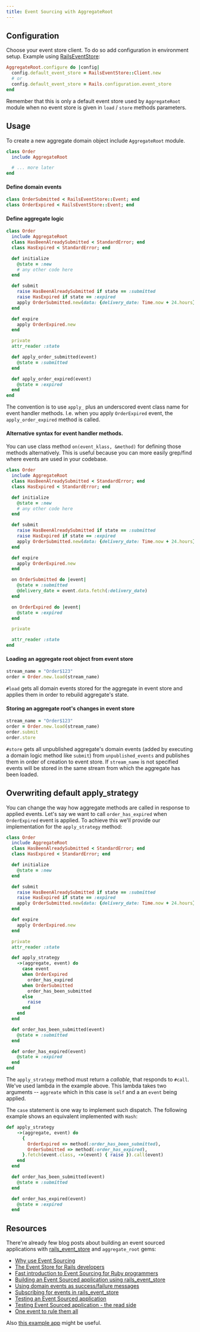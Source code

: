 ```yaml
---
title: Event Sourcing with AggregateRoot
---
```


## Configuration

Choose your event store client. To do so add configuration in environment setup. Example using [RailsEventStore](https://github.com/RailsEventStore/rails_event_store/):

```ruby
AggregateRoot.configure do |config|
  config.default_event_store = RailsEventStore::Client.new
  # or
  config.default_event_store = Rails.configuration.event_store
end
```

Remember that this is only a default event store used by `AggregateRoot` module when no event store is given in `load` / `store` methods parameters.

## Usage

To create a new aggregate domain object include `AggregateRoot` module.

```ruby
class Order
  include AggregateRoot

  # ... more later
end
```

#### Define domain events

```ruby
class OrderSubmitted < RailsEventStore::Event; end
class OrderExpired < RailsEventStore::Event; end
```

#### Define aggregate logic

```ruby
class Order
  include AggregateRoot
  class HasBeenAlreadySubmitted < StandardError; end
  class HasExpired < StandardError; end

  def initialize
    @state = :new
    # any other code here
  end

  def submit
    raise HasBeenAlreadySubmitted if state == :submitted
    raise HasExpired if state == :expired
    apply OrderSubmitted.new(data: {delivery_date: Time.now + 24.hours})
  end

  def expire
    apply OrderExpired.new
  end

  private
  attr_reader :state

  def apply_order_submitted(event)
    @state = :submitted
  end

  def apply_order_expired(event)
    @state = :expired
  end
end
```

The convention is to use `apply_` plus an underscored event class name for event handler methods. I.e. when you apply `OrderExpired` event, the `apply_order_expired` method is called.

#### Alternative syntax for event handler methods.

You can use class method `on(event_klass, &method)` for defining those methods alternatively. This is useful because you can more easily grep/find where events are used in your codebase.

```ruby
class Order
  include AggregateRoot
  class HasBeenAlreadySubmitted < StandardError; end
  class HasExpired < StandardError; end

  def initialize
    @state = :new
    # any other code here
  end

  def submit
    raise HasBeenAlreadySubmitted if state == :submitted
    raise HasExpired if state == :expired
    apply OrderSubmitted.new(data: {delivery_date: Time.now + 24.hours})
  end

  def expire
    apply OrderExpired.new
  end

  on OrderSubmitted do |event|
    @state = :submitted
    @delivery_date = event.data.fetch(:delivery_date)
  end

  on OrderExpired do |event|
    @state = :expired
  end

  private

  attr_reader :state
end
```

#### Loading an aggregate root object from event store

```ruby
stream_name = "Order$123"
order = Order.new.load(stream_name)
```

`#load` gets all domain events stored for the aggregate in event store and applies them in order to rebuild aggregate's state.

#### Storing an aggregate root's changes in event store

```ruby
stream_name = "Order$123"
order = Order.new.load(stream_name)
order.submit
order.store
```

`#store` gets all unpublished aggregate's domain events (added by executing a domain logic method like `submit`) from `unpublished_events` and publishes them in order of creation to event store. If `stream_name` is not specified events will be stored in the same stream from which the aggregate has been loaded.

## Overwriting default apply_strategy

You can change the way how aggregate methods are called in response to applied events. Let's say we want to call `order_has_expired` when `OrderExpired` event is applied. To achieve this we'll provide our implementation for the `apply_strategy` method:

```ruby
class Order
  include AggregateRoot
  class HasBeenAlreadySubmitted < StandardError; end
  class HasExpired < StandardError; end

  def initialize
    @state = :new
  end

  def submit
    raise HasBeenAlreadySubmitted if state == :submitted
    raise HasExpired if state == :expired
    apply OrderSubmitted.new(data: {delivery_date: Time.now + 24.hours})
  end

  def expire
    apply OrderExpired.new
  end

  private
  attr_reader :state

  def apply_strategy
    ->(aggregate, event) do
      case event
      when OrderExpired
        order_has_expired
      when OrderSubmitted
        order_has_been_submitted
      else
        raise
      end
    end
  end

  def order_has_been_submitted(event)
    @state = :submitted
  end

  def order_has_expired(event)
    @state = :expired
  end
end
```

The `apply_strategy` method must return a _callable_, that responds to `#call`. We've used lambda in the example above. This lambda takes two arguments -- `aggreate` which in this case is `self` and a an `event` being applied.

The `case` statement is one way to implement such dispatch. The following example shows an equivalent implemented with `Hash`:

```ruby
def apply_strategy
    ->(aggregate, event) do
      {
        OrderExpired => method(:order_has_been_submitted),
        OrderSubmitted => method(:order_has_expired),
      }.fetch(event.class, ->(event) { raise }).call(event)
    end
  end

  def order_has_been_submitted(event)
    @state = :submitted
  end

  def order_has_expired(event)
    @state = :expired
  end
```

## Resources

There're already few blog posts about building an event sourced applications with [rails_event_store](https://github.com/RailsEventStore/rails_event_store) and `aggregate_root` gems:

- [Why use Event Sourcing](https://blog.arkency.com/2015/03/why-use-event-sourcing/)
- [The Event Store for Rails developers](https://blog.arkency.com/2015/04/the-event-store-for-rails-developers/)
- [Fast introduction to Event Sourcing for Ruby programmers](https://blog.arkency.com/2015/03/fast-introduction-to-event-sourcing-for-ruby-programmers/)
- [Building an Event Sourced application using rails_event_store](https://blog.arkency.com/2015/05/building-an-event-sourced-application-using-rails-event-store/)
- [Using domain events as success/failure messages](https://blog.arkency.com/2015/05/using-domain-events-as-success-slash-failure-messages/)
- [Subscribing for events in rails_event_store](https://blog.arkency.com/2015/06/subscribing-for-events-in-rails-event-store/)
- [Testing an Event Sourced application](https://blog.arkency.com/2015/07/testing-event-sourced-application/)
- [Testing Event Sourced application - the read side](https://blog.arkency.com/2015/09/testing-event-sourced-application-the-read-side/)
- [One event to rule them all](https://blog.arkency.com/2016/01/one-event-to-rule-them-all/)

Also [this example app](https://github.com/mpraglowski/cqrs-es-sample-with-res) might be useful.
